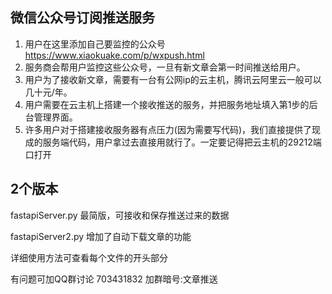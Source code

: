 ## 微信公众号订阅推送服务

1. 用户在这里添加自己要监控的公众号 https://www.xiaokuake.com/p/wxpush.html
2. 服务商会帮用户监控这些公众号，一旦有新文章会第一时间推送给用户。
3. 用户为了接收新文章，需要有一台有公网ip的云主机，腾讯云阿里云一般可以几十元/年。
4. 用户需要在云主机上搭建一个接收推送的服务，并把服务地址填入第1步的后台管理界面。
5. 许多用户对于搭建接收服务器有点压力(因为需要写代码)，我们直接提供了现成的服务端代码，用户拿过去直接用就行了。一定要记得把云主机的29212端口打开



## 2个版本
fastapiServer.py
最简版，可接收和保存推送过来的数据

fastapiServer2.py
增加了自动下载文章的功能

详细使用方法可查看每个文件的开头部分

有问题可加QQ群讨论 703431832 加群暗号:文章推送

